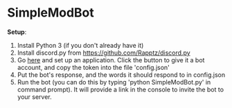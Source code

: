 # SimpleModBot

**Setup**:
1. Install Python 3 (if you don't already have it)
2. Install discord.py from https://github.com/Rapptz/discord.py
3. Go [here](https://discordapp.com/developers/applications/me) and set up an application. Click the button to give it a bot account, and copy the token into the file 'config.json'
4. Put the bot's response, and the words it should respond to in config.json
5. Run the bot (you can do this by typing 'python SimpleModBot.py' in command prompt). It will provide a link in the console to invite the bot to your server.